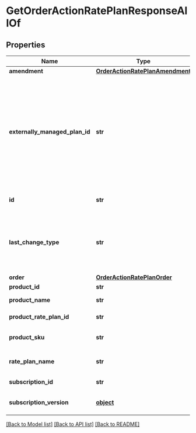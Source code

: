# GetOrderActionRatePlanResponseAllOf

## Properties
Name | Type | Description | Notes
------------ | ------------- | ------------- | -------------
**amendment** | [**OrderActionRatePlanAmendment**](OrderActionRatePlanAmendment.md) |  | [optional] 
**externally_managed_plan_id** | **str** | The unique identifier for the rate plan purchased on a third-party store. This field is used to represent a subscription rate plan created through third-party stores.  | [optional] 
**id** | **str** | Unique subscription rate-plan ID. | [optional] 
**last_change_type** | **str** | Latest change type. Possible values are:  - New - Update - Remove  | [optional] 
**order** | [**OrderActionRatePlanOrder**](OrderActionRatePlanOrder.md) |  | [optional] 
**product_id** | **str** | Product ID  | [optional] 
**product_name** | **str** | The name of the product.  | [optional] 
**product_rate_plan_id** | **str** | Product rate plan ID  | [optional] 
**product_sku** | **str** | The unique SKU for the product.  | [optional] 
**rate_plan_name** | **str** | The name of the rate plan.  | [optional] 
**subscription_id** | **str** | Subscription ID.  | [optional] 
**subscription_version** | [**object**](.md) | The version of the subscription.  | [optional] 

[[Back to Model list]](../README.md#documentation-for-models) [[Back to API list]](../README.md#documentation-for-api-endpoints) [[Back to README]](../README.md)


